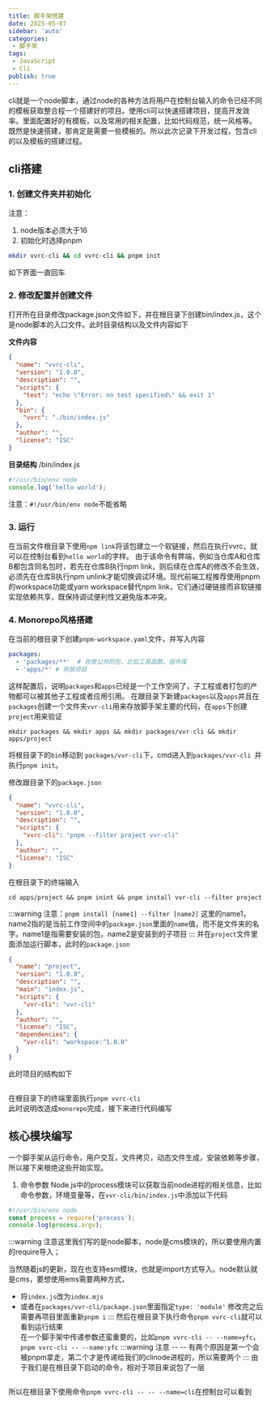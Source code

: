 ```yaml
---
title: 脚手架搭建
date: 2025-05-07
sidebar: 'auto'
categories:
 - 脚手架
tags:
 - JavaScript
 - Cli
publish: true
---
```


cli就是一个node脚本，通过node的各种方法将用户在控制台输入的命令已经不同的模板获取整合程一个搭建好的项目。使用cli可以快速搭建项目，提高开发效率。里面配置好的有模板，以及常用的相关配置，比如代码规范，统一风格等。
既然是快速搭建，那肯定是需要一些模板的。所以此次记录下开发过程，包含cli的以及模板的搭建过程。

## cli搭建
### 1. 创建文件夹并初始化
注意：
1. node版本必须大于16
2. 初始化时选择pnpm
```bash
mkdir vvrc-cli && cd vvrc-cli && pnpm init
```
如下界面一直回车
<img :src="$withBase('/imgs/01_cli/1.png')" alt=""><br/>

### 2. 修改配置并创建文件
打开所在目录修改package.json文件如下，并在根目录下创建bin/index.js，这个是node脚本的入口文件。此时目录结构以及文件内容如下

**文件内容**
```json
{
  "name": "vvrc-cli",
  "version": "1.0.0",
  "description": "",
  "scripts": {
    "test": "echo \"Error: no test specified\" && exit 1"
  },
  "bin": {
    "vvrc": "./bin/index.js"
  },
  "author": "",
  "license": "ISC"
}
```
**目录结构**
/bin/index.js
```js
#!/usr/bin/env node
console.log('hello world');
```
注意：`#!/usr/bin/env node`不能省略

### 3. 运行
在当前文件根目录下使用`npm link`将该包建立一个软链接，然后在执行vvrc，就可以在控制台看到`hello world`的字样。
由于该命令有弊端，例如当仓库A和仓库B都包含同名包时，若先在仓库B执行npm link，则后续在仓库A的修改不会生效，必须先在仓库B执行npm unlink才能切换调试环境。现代前端工程推荐使用pnpm的workspace功能或yarn workspace替代npm link，它们通过硬链接而非软链接实现依赖共享，既保持调试便利性又避免版本冲突。

### 4. Monorepo风格搭建
在当前的根目录下创建`pnpm-workspace.yaml`文件，并写入内容
```yaml
packages:
  - 'packages/**'  # 存放公共的包，比如工具函数，组件库
  - 'apps/*' # 存放项目
```
这样配置后，说明`packages`和`apps`已经是一个工作空间了，子工程或者打包的产物都可以被其他子工程或者应用引用。
在跟目录下新建`packages`以及`apps`并且在`packages`创建一个文件夹`vvr-cli`用来存放脚手架主要的代码，在`apps`下创建`project`用来验证
```shell
mkdir packages && mkdir apps && mkdir packages/vvr-cli && mkdir apps/project
```
将根目录下的`bin`移动到 `packages/vvr-cli`下，cmd进入到`packages/vvr-cli `并执行`pnpm init`。

修改跟目录下的`package.json`
```json
{
  "name": "vvrc-cli",
  "version": "1.0.0",
  "description": "",
  "scripts": {
    "vvrc-cli": "pnpm --filter project vvr-cli"
  },
  "author": "",
  "license": "ISC"
}
```
在根目录下的终端输入
```shell
cd apps/project && pnpm inint && pnpm install vvr-cli --filter project
```
:::warning
注意：`pnpm install [name1] --filter [name2]`
这里的name1，name2指的是当前工作空间中的`package.json`里面的`name`值，而不是文件夹的名字。name1是指需要安装的包，name2是安装到的子项目
:::
并在`project`文件里面添加运行脚本，此时的`package.json`
```json
{
  "name": "project",
  "version": "1.0.0",
  "description": "",
  "main": "index.js",
  "scripts": {
    "vvr-cli": "vvr-cli"
  },
  "author": "",
  "license": "ISC",
  "dependencies": {
    "vvr-cli": "workspace:^1.0.0"
  }
}
```
此时项目的结构如下

<img :src="$withBase('/imgs/01_cli/2.png')" alt=""><br/>

在根目录下的终端里面执行`pnpm vvrc-cli`
<img :src="$withBase('/imgs/01_cli/3.png')" alt=""><br/>
此时说明改造成`monorepo`完成，接下来进行代码编写

## 核心模块编写
一个脚手架从运行命令，用户交互，文件拷贝，动态文件生成，安装依赖等步骤，所以接下来根绝这些开始实现。
1. 命令参数
Node.js中的process模块可以获取当前node进程的相关信息，比如命令参数，环境变量等，在`vvr-cli/bin/index.js`中添加以下代码
```js
#!/usr/bin/env node
const process = require('process');
console.log(process.argv);
```
:::warning
注意这里我们写的是node脚本，node是cms模块的，所以要使用内置的require导入；

当然随着js的更新，现在也支持esm模块，也就是import方式导入。node默认就是cms，要想使用ems需要两种方式，
+ 将`index.js`改为`index.mjs`
+ 或者在`packages/vvr-cli/package.json`里面指定`type: 'module'`
修改完之后需要再项目里面重新`pnpm i`
:::
然后在根目录下执行命令`pnpm vvrc-cli`就可以看到运行结果
<img :src="$withBase('/imgs/01_cli/4.png')" alt=""><br/>
在一个脚手架中传递参数还蛮重要的，比如`pnpm vvrc-cli -- --name=yfc`，`pnpm vvrc-cli -- --name:yfc`
:::warning
注意 -- -- 有两个原因是第一个会被pnpm拿走，第二个才是传递给我们的clinode进程的，所以需要两个
:::
由于我们是在根目录下启动的命令，相对于项目来说包了一层

<img :src="$withBase('/imgs/01_cli/5.png')" alt=""><br/>
<img :src="$withBase('/imgs/01_cli/6.png')" alt=""><br/>

所以在根目录下使用命令`pnpm vvrc-cli -- -- --name=cli`在控制台可以看到

<img :src="$withBase('/imgs/01_cli/7.png')" alt=""><br/>
